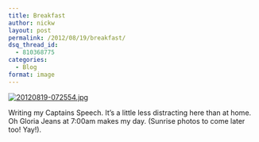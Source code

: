 ```yaml
---
title: Breakfast
author: nickw
layout: post
permalink: /2012/08/19/breakfast/
dsq_thread_id:
  - 810368775
categories:
  - Blog
format: image
---
```

[<img class="size-full aligncenter" src="http://cdn.nickwhyte.com/static/2012/08/20120819-072554.jpg" alt="20120819-072554.jpg" />][1]

Writing my Captains Speech. It&#8217;s a little less distracting here than at home. Oh Gloria Jeans at 7:00am makes my day. (Sunrise photos to come later too! Yay!).

 [1]: http://cdn.nickwhyte.com/static/2012/08/20120819-072554.jpg